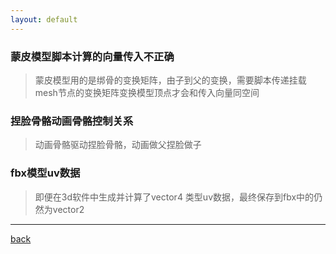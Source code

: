 ```yaml
---
layout: default
---
```



### 蒙皮模型脚本计算的向量传入不正确
>蒙皮模型用的是绑骨的变换矩阵，由子到父的变换，需要脚本传递挂载mesh节点的变换矩阵变换模型顶点才会和传入向量同空间


### 捏脸骨骼动画骨骼控制关系
>动画骨骼驱动捏脸骨骼，动画做父捏脸做子

### fbx模型uv数据
>即便在3d软件中生成并计算了vector4 类型uv数据，最终保存到fbx中的仍然为vector2



***
[back](../../question-page.html)